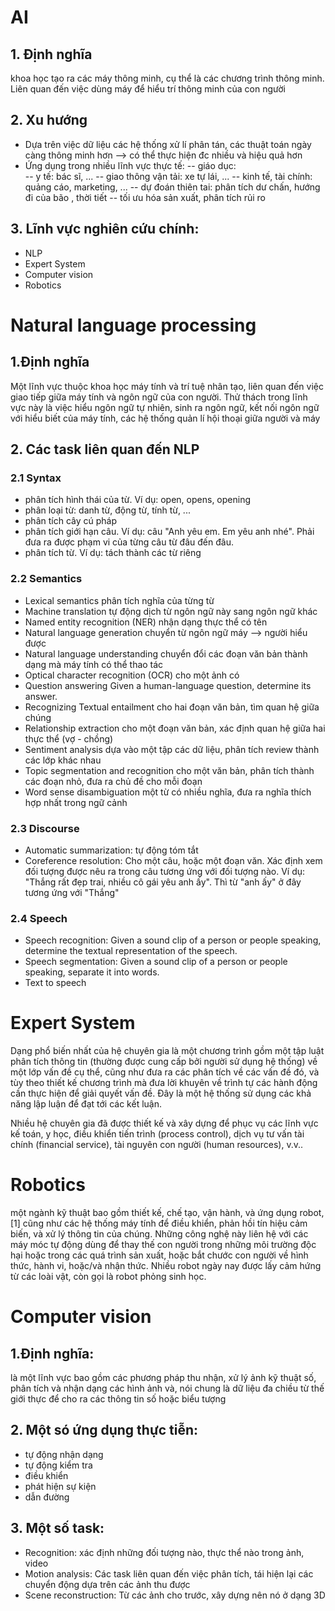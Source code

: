 # AI

## 1. Định nghĩa 
khoa học tạo ra các máy thông minh, cụ thể là các chương trình thông minh. Liên quan đến việc dùng máy để hiểu trí thông minh của con người 


## 2. Xu hướng
* Dựa trên việc dữ liệu các hệ thống xử lí phân tán, các thuật toán ngày càng thông minh hơn --> có thể thực hiện đc nhiều và hiệu quả hơn
* Ứng dụng trong nhiều lĩnh vực thực tế:
-- giáo dục:  
-- y tế: bác sĩ, ...
-- giao thông vận tải: xe tự lái, ...
-- kinh tế, tài chính: quảng cáo, marketing, ...
-- dự đoán thiên tai: phân tích dư chấn, hướng đi của bão , thời tiết 
-- tối ưu hóa sản xuất, phân tích rủi ro 
## 3. Lĩnh vực nghiên cứu chính:
* NLP
* Expert System
* Computer vision 
* Robotics 


# Natural language processing

## 1.Định nghĩa 
Một lĩnh vực thuộc khoa học máy tính và trí tuệ nhân tạo, liên quan đến việc giao tiếp giữa máy tính và ngôn ngữ của con người. 
Thử thách trong lĩnh vực này là việc hiểu ngôn ngữ tự nhiên, sinh ra ngôn ngữ, kết nối ngôn ngữ với hiểu biết của máy tính, các hệ thống quản lí hội thoại giữa người và máy 

## 2. Các task liên quan đến NLP
### 2.1 Syntax 
* phân tích hình thái của từ. Ví dụ: open, opens, opening
* phân loại từ: danh từ, động từ, tính từ, ...
* phân tích cây cú pháp
* phân tích giới hạn câu. Ví dụ: câu "Anh yêu em. Em yêu anh nhé". Phải đưa ra được phạm vi của từng câu từ đâu đến đâu.
* phân tích từ. Ví dụ: tách thành các từ riêng 
### 2.2 Semantics
* Lexical semantics
    phân tích nghĩa của từng từ
* Machine translation
    tự động dịch từ ngôn ngữ này sang ngôn ngữ khác 
* Named entity recognition (NER)
    nhận dạng thực thể có tên
* Natural language generation
    chuyển từ ngôn ngữ máy --> người hiểu được 
* Natural language understanding
    chuyển đổi các đoạn văn bản thành dạng mà máy tính có thể thao tác 
* Optical character recognition (OCR)
    cho một ảnh có 
* Question answering
    Given a human-language question, determine its answer.
* Recognizing Textual entailment
    cho hai đoạn văn bản, tìm quan hệ giữa chúng 
* Relationship extraction
    cho một đoạn văn bản, xác định quan hệ giữa hai thực thể (vợ - chồng)
* Sentiment analysis
    dựa vào một tập các dữ liệu, phân tích review thành các lớp khác nhau 
* Topic segmentation and recognition
    cho một văn bản, phân tích thành các đoạn nhỏ, đưa ra chủ đề cho mỗi đoạn 
* Word sense disambiguation
    một từ có nhiều nghĩa, đưa ra nghĩa thích hợp nhất trong ngữ cảnh 
### 2.3 Discourse
* Automatic summarization: tự động tóm tắt
* Coreference resolution: Cho một câu, hoặc một đoạn văn. Xác định xem đối tượng được nêu ra trong câu tương ứng với đối tượng nào. Ví dụ: "Thắng rất đẹp trai, nhiều cô gái yêu anh ấy". Thì từ "anh ấy" ở đây tương ứng với "Thắng"

### 2.4 Speech 
* Speech recognition: Given a sound clip of a person or people speaking, determine the textual representation of the speech.
* Speech segmentation: Given a sound clip of a person or people speaking, separate it into words.
* Text to speech

# Expert System
Dạng phổ biến nhất của hệ chuyên gia là một chương trình gồm một tập luật phân tích thông tin (thường được cung cấp bởi người sử dụng hệ thống) về một lớp vấn đề cụ thể, cũng như đưa ra các phân tích về các vấn đề đó, và tùy theo thiết kế chương trình mà đưa lời khuyên về trình tự các hành động cần thực hiện để giải quyết vấn đề. Đây là một hệ thống sử dụng các khả năng lập luận để đạt tới các kết luận.

Nhiều hệ chuyên gia đã được thiết kế và xây dựng để phục vụ các lĩnh vực kế toán, y học, điều khiển tiến trình (process control), dịch vụ tư vấn tài chính (financial service), tài nguyên con người (human resources), v.v..

# Robotics
một ngành kỹ thuật bao gồm thiết kế, chế tạo, vận hành, và ứng dụng robot,[1] cũng như các hệ thống máy tính để điều khiển, phản hồi tín hiệu cảm biến, và xử lý thông tin của chúng. Những công nghệ này liên hệ với các máy móc tự động dùng để thay thế con người trong những môi trường độc hại hoặc trong các quá trình sản xuất, hoặc bắt chước con người về hình thức, hành vi, hoặc/và nhận thức. Nhiều robot ngày nay được lấy cảm hứng từ các loài vật, còn gọi là robot phỏng sinh học.

# Computer vision
## 1.Định nghĩa:
 là một lĩnh vực bao gồm các phương pháp thu nhận, xử lý ảnh kỹ thuật số, phân tích và nhận dạng các hình ảnh và, nói chung là dữ liệu đa chiều từ thế giới thực để cho ra các thông tin số hoặc biểu tượng

## 2. Một só ứng dụng thực tiễn: 
* tự động nhận dạng 
* tự động kiểm tra 
* điều khiển 
* phát hiện sự kiện 
* dẫn đường 

## 3. Một số task:
* Recognition: xác định những đối tượng nào, thực thể nào trong ảnh, video
* Motion analysis: Các task liên quan đến việc phân tích, tái hiện lại các chuyển động dựa trên các ảnh thu được 
* Scene reconstruction: Từ các ảnh cho trước, xây dựng nên nó ở dạng 3D